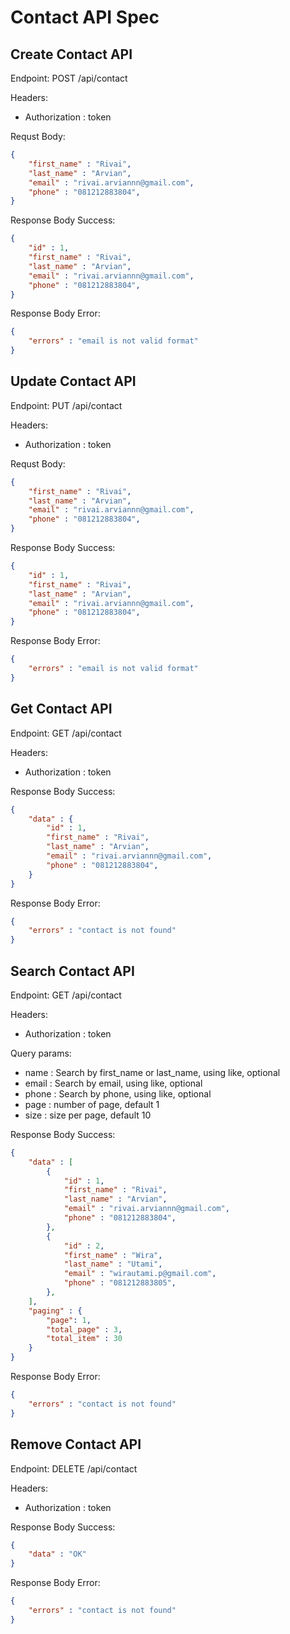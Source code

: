 # Contact API Spec

## Create Contact API

Endpoint: POST /api/contact

Headers:
- Authorization : token

Requst Body:
```json
{
    "first_name" : "Rivai",
    "last_name" : "Arvian",
    "email" : "rivai.arviannn@gmail.com",
    "phone" : "081212883804",
}
```
Response Body Success:

```json
{
    "id" : 1,
    "first_name" : "Rivai",
    "last_name" : "Arvian",
    "email" : "rivai.arviannn@gmail.com",
    "phone" : "081212883804",
}
```
Response Body Error:

```json
{
    "errors" : "email is not valid format"
}
```
## Update Contact API

Endpoint: PUT /api/contact

Headers:
- Authorization : token

Requst Body:
```json
{
    "first_name" : "Rivai",
    "last_name" : "Arvian",
    "email" : "rivai.arviannn@gmail.com",
    "phone" : "081212883804",
}
```
Response Body Success:

```json
{
    "id" : 1,
    "first_name" : "Rivai",
    "last_name" : "Arvian",
    "email" : "rivai.arviannn@gmail.com",
    "phone" : "081212883804",
}
```
Response Body Error:

```json
{
    "errors" : "email is not valid format"
}
```

## Get Contact API

Endpoint: GET /api/contact

Headers:
- Authorization : token

Response Body Success:

```json
{
    "data" : {
        "id" : 1,
        "first_name" : "Rivai",
        "last_name" : "Arvian",
        "email" : "rivai.arviannn@gmail.com",
        "phone" : "081212883804",
    } 
}
```
Response Body Error:

```json
{
    "errors" : "contact is not found"
}
```

## Search Contact API

Endpoint: GET /api/contact

Headers:
- Authorization : token

Query params:
- name : Search by first_name or last_name, using like, optional
- email : Search by email, using like, optional
- phone : Search by phone, using like, optional
- page : number of page, default 1
- size : size per page, default 10

Response Body Success:

```json
{
    "data" : [ 
        {
            "id" : 1,
            "first_name" : "Rivai",
            "last_name" : "Arvian",
            "email" : "rivai.arviannn@gmail.com",
            "phone" : "081212883804",
        },
        {
            "id" : 2,
            "first_name" : "Wira",
            "last_name" : "Utami",
            "email" : "wirautami.p@gmail.com",
            "phone" : "081212883805",
        },
    ],
    "paging" : {
        "page": 1,
        "total_page" : 3,
        "total_item" : 30
    }
}
```
Response Body Error:

```json
{
    "errors" : "contact is not found"
}
```

## Remove Contact API

Endpoint: DELETE /api/contact

Headers:
- Authorization : token

Response Body Success:
```json
{
    "data" : "OK"
}
```

Response Body Error:
```json
{
    "errors" : "contact is not found"
}
